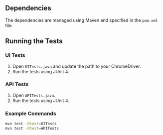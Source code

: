 
## Dependencies

The dependencies are managed using Maven and specified in the `pom.xml` file.

## Running the Tests

### UI Tests

1. Open `UITests.java` and update the path to your ChromeDriver.
2. Run the tests using JUnit 4.

### API Tests

1. Open `APITests.java`.
2. Run the tests using JUnit 4.

### Example Commands

```sh
mvn test -Dtest=UITests
mvn test -Dtest=APITests
